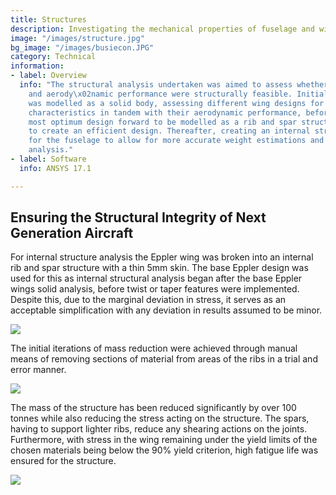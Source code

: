 ```yaml
---
title: Structures
description: Investigating the mechanical properties of fuselage and wing structures
image: "/images/structure.jpg"
bg_image: "/images/busiecon.JPG"
category: Technical
information:
- label: Overview
  info: "The structural analysis undertaken was aimed to assess whether the design
    and aerody\x02namic performance were structurally feasible. Initially, the aircraft
    was modelled as a solid body, assessing different wing designs for structural
    characteristics in tandem with their aerodynamic performance, before taking the
    most optimum design forward to be modelled as a rib and spar structure, optimised
    to create an efficient design. Thereafter, creating an internal structure concept
    for the fuselage to allow for more accurate weight estimations and basic stability
    analysis."
- label: Software
  info: ANSYS 17.1

---
```

## **Ensuring the Structural Integrity of Next Generation Aircraft**

For internal structure analysis the Eppler wing was broken into an internal rib and spar structure with a thin 5mm skin. The base Eppler design was used for this as internal structural analysis began after the base Eppler wings solid analysis, before twist or taper features were implemented. Despite this, due to the marginal deviation in stress, it serves as an acceptable simplification with any deviation in results assumed to be minor.

![](/images/proj-stru1.JPG)

The initial iterations of mass reduction were achieved through manual means of removing sections of material from areas of the ribs in a trial and error manner.

![](/images/proj-stru2.JPG)

The mass of the structure has been reduced significantly by over 100 tonnes while also reducing the stress acting on the structure. The spars, having to support lighter ribs, reduce any shearing actions on the joints. Furthermore, with stress in the wing remaining under the yield limits of the chosen materials being below the 90% yield criterion, high fatigue life was ensured for the structure.

![](/images/proj-stru3.JPG)